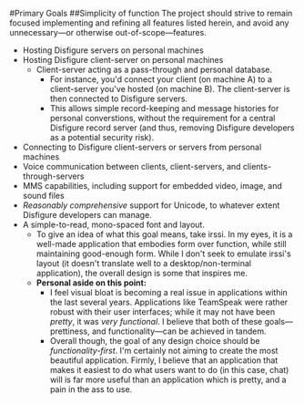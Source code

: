 #Primary Goals
##Simplicity of function
The project should strive to remain focused implementing and refining all features listed herein, and avoid any unnecessary—or otherwise out-of-scope—features.

- Hosting Disfigure servers on personal machines
- Hosting Disfigure client-server on personal machines
    - Client-server acting as a pass-through and personal database.
        - For instance, you'd connect your client (on machine A) to a client-server you've hosted (on machine B). The client-server is then connected to Disfigure servers.
        - This allows simple record-keeping and message histories for personal converstions, without the requirement for a central Disfigure record server (and thus, removing Disfigure developers as a potential security risk).
- Connecting to Disfigure client-servers or servers from personal machines
- Voice communication between clients, client-servers, and clients-through-servers
- MMS capabilities, including support for embedded video, image, and sound files
- *Reasonably comprehensive* support for Unicode, to whatever extent Disfigure developers can manage.
- A simple-to-read, mono-spaced font and layout.
    - To give an idea of what this goal means, take irssi. In my eyes, it is a well-made application that embodies form over function, while still maintaining good-enough form. While I don't seek to emulate irssi's layout (it doesn't translate well to a desktop/non-terminal application), the overall design is some that inspires me.
    - **Personal aside on this point:**
        - I feel visual bloat is becoming a real issue in applications within the last several years. Applications like TeamSpeak were rather robust with their user interfaces; while it may not have been *pretty*, it was *very functional*. I believe that both of these goals—prettiness, and functionality—can be achieved in tandem.
        - Overall though, the goal of any design choice should be *functionality-first*. I'm certainly not aiming to create the most beautiful application. Firmly, I believe that an application that makes it easiest to do what users want to do (in this case, chat) will is far more useful than an application which is pretty, and a pain in the ass to use.

